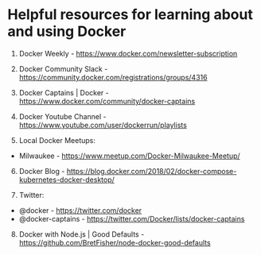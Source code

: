 # Helpful resources for learning about and using Docker

1. Docker Weekly - https://www.docker.com/newsletter-subscription

2. Docker Community Slack - https://community.docker.com/registrations/groups/4316

3. Docker Captains | Docker - https://www.docker.com/community/docker-captains

4. Docker Youtube Channel - https://www.youtube.com/user/dockerrun/playlists

5. Local Docker Meetups:

  - Milwaukee - https://www.meetup.com/Docker-Milwaukee-Meetup/

6. Docker Blog - https://blog.docker.com/2018/02/docker-compose-kubernetes-docker-desktop/

7. Twitter:

  - @docker - https://twitter.com/docker
  - @docker-captains - https://twitter.com/Docker/lists/docker-captains 

8. Docker with Node.js | Good Defaults - https://github.com/BretFisher/node-docker-good-defaults
